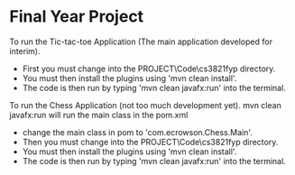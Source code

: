 # Final Year Project

To run the Tic-tac-toe Application (The main application developed for interim).
- First you must change into the PROJECT\Code\cs3821fyp directory.
- You must then install the plugins using 'mvn clean install'.
- The code is then run by typing 'mvn clean javafx:run' into the terminal.

To run the Chess Application (not too much development yet).
mvn clean javafx:run will run the main class in the pom.xml
- change the main class in pom to 'com.ecrowson.Chess.Main'.
- Then you must change into the PROJECT\Code\cs3821fyp directory.
- You must then install the plugins using 'mvn clean install'.
- The code is then run by typing 'mvn clean javafx:run' into the terminal.
